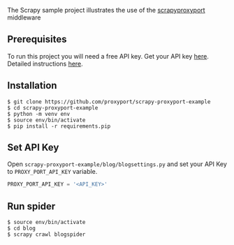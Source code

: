 The Scrapy sample project illustrates the use of the [scrapyproxyport](https://github.com/proxyport/scrapy-proxyport) middleware

## Prerequisites
To run this project you will need a free API key. Get your API key <a href="https://account.proxy-port.com/scraping" target="_blank">here</a>.
Detailed instructions <a href="https://proxy-port.com/en/scraping-proxy/getting-started" target="_blank">here</a>.

## Installation

```shell
$ git clone https://github.com/proxyport/scrapy-proxyport-example
$ cd scrapy-proxyport-example
$ python -m venv env
$ source env/bin/activate
$ pip install -r requirements.pip 
```

## Set API Key

Open `scrapy-proxyport-example/blog/blogsettings.py` and set your API Key to `PROXY_PORT_API_KEY` variable.

```python
PROXY_PORT_API_KEY = '<API_KEY>'
```

## Run spider

```shell
$ source env/bin/activate
$ cd blog
$ scrapy crawl blogspider
```
